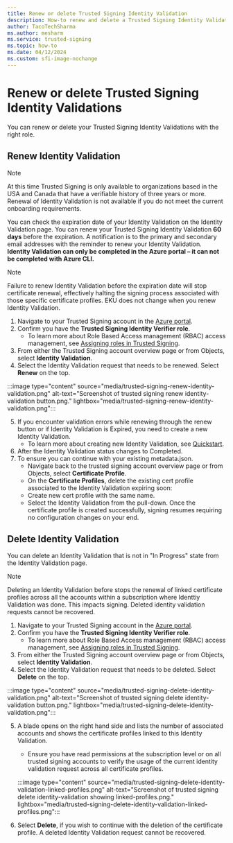 ```yaml
---
title: Renew or delete Trusted Signing Identity Validation
description: How-to renew and delete a Trusted Signing Identity Validation. 
author: TacoTechSharma
ms.author: mesharm 
ms.service: trusted-signing 
ms.topic: how-to 
ms.date: 04/12/2024 
ms.custom: sfi-image-nochange
---
```


# Renew or delete Trusted Signing Identity Validations
You can renew or delete your Trusted Signing Identity Validations with the right role.

## Renew Identity Validation 
> [!NOTE]
> At this time Trusted Signing is only available to organizations based in the USA and Canada that have a verifiable history of three years or more. Renewal of Identity Validation is not available if you do not meet the current onboarding requirements.

You can check the expiration date of your Identity Validation on the Identity Validation page. You can renew your Trusted Signing Identity Validation **60 days** before the expiration. A notification is to the primary and secondary email addresses with the reminder to renew your Identity Validation.
**Identity Validation can only be completed in the Azure portal – it can not be completed with Azure CLI.**

>[!Note]
>Failure to renew Identity Validation before the expiration date will stop certificate renewal, effectively halting the signing process associated with those specific certificate profiles.
>EKU does not change when you renew Identity Validation. 

1. Navigate to your Trusted Signing account in the [Azure portal](https://portal.azure.com/).
2. Confirm you have the **Trusted Signing Identity Verifier role**.
    - To learn more about Role Based Access management (RBAC) access management, see [Assigning roles in Trusted Signing](tutorial-assign-roles.md).
3. From either the Trusted Signing account overview page or from Objects, select **Identity Validation**.
4. Select the Identity Validation request that needs to be renewed. Select **Renew** on the top. 

:::image type="content" source="media/trusted-signing-renew-identity-validation.png" alt-text="Screenshot of trusted signing renew identity-validation button.png." lightbox="media/trusted-signing-renew-identity-validation.png":::

5. If you encounter validation errors while renewing through the renew button or if Identity Validation is Expired, you need to create a new Identity Validation. 
    - To learn more about creating new Identity Validation, see [Quickstart](quickstart.md). 
6. After the Identity Validation status changes to Completed.
7. To ensure you can continue with your existing metadata.json.
    - Navigate back to the trusted signing account overview page or from Objects, select **Certificate Profile**.
    - On the **Certificate Profiles**, delete the existing cert profile associated to the Identity Validation expiring soon:
    - Create new cert profile with the same name.
    - Select the Identity Validation from the pull-down. Once the certificate profile is created successfully, signing resumes requiring no configuration changes on your end.
    
## Delete Identity Validation

You can delete an Identity Validation that is not in "In Progress" state from the Identity Validation page.

>[!Note]
>Deleting an Identity Validation before stops the renewal of linked certificate profiles across all the accounts within a subscription where Identtiy Validation was done. This impacts signing. 
>Deleted identity validation requests cannot be recovered.

1. Navigate to your Trusted Signing account in the [Azure portal](https://portal.azure.com/).
2. Confirm you have the **Trusted Signing Identity Verifier role**.
    - To learn more about Role Based Access management (RBAC) access management, see [Assigning roles in Trusted Signing](tutorial-assign-roles.md).
3. From either the Trusted Signing account overview page or from Objects, select **Identity Validation**.
4. Select the Identity Validation request that needs to be deleted. Select **Delete** on the top. 

:::image type="content" source="media/trusted-signing-delete-identity-validation.png" alt-text="Screenshot of trusted signing delete identity-validation button.png." lightbox="media/trusted-signing-delete-identity-validation.png":::

5. A blade opens on the right hand side and lists the number of associated accounts and shows the certificate profiles linked to this Identity Validation. 
    - Ensure you have read permissions at the subscription level or on all trusted signing accounts to verify the usage of the current identity validation request across all certificate profiles. 
    
    :::image type="content" source="media/trusted-signing-delete-identity-validation-linked-profiles.png" alt-text="Screenshot of trusted signing delete identity-validation showing linked-profiles.png." lightbox="media/trusted-signing-delete-identity-validation-linked-profiles.png"::: 

6. Select **Delete**, if you wish to continue with the deletion of the certificate profile. A deleted Identity Validation request cannot be recovered. 
    
